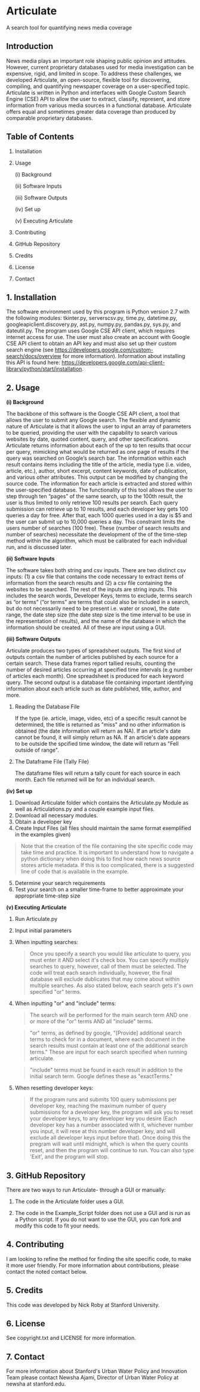 # Articulate
A search tool for quantifying news media coverage

## Introduction

News media plays an important role shaping public opinion and attitudes. However, current proprietary databases used for media investigation can be expensive, rigid, and limited in scope. To address these challenges, we developed Articulate, an open-source, flexible tool for discovering, compiling, and quantifying newspaper coverage on a user-specified topic. Articulate is written in Python and interfaces with Google Custom Search Engine (CSE) API to allow the user to extract, classify, represent, and store information from various media sources in a functional database. Articulate offers equal and sometimes greater data coverage than produced by comparable proprietary databases. 


## Table of Contents 
1.	Installation
2.	Usage

    (i) Background
    
    (ii) Software Inputs
    
    (iii) Software Outputs
    
    (iv) Set up
    
    (v) Executing Articulate
3.	Contributing
4.  GitHub Repository
5.	Credits
6.	License
7.  Contact


## 1. Installation
The software environment used by this program is Python version 2.7 with the following modules:  tkinter.py, serverscsv.py, time.py, datetime.py, googleapiclient.discovery.py, ast.py, numpy.py, pandas.py, sys.py, and dateutil.py. The program uses Google CSE API client, which requires internet access for use. The user must also create an account with Google CSE API client to obtain an API key and must also set up their custom search engine (see https://developers.google.com/custom-search/docs/overview for more information). Information about installing this API is found here: https://developers.google.com/api-client-library/python/start/installation.


## 2. Usage

**(i) Background**

The backbone of this software is the Google CSE API client, a tool that allows the user to submit any Google search. The flexible and dynamic nature of Articulate is that it allows the user to input an array of parameters to be queried, providing the user with the capability to search various websites by date, quoted content, query, and other specifications. Articulate returns information about each of the up to ten results that occur per query, mimicking what would be returned as one page of results if the query was searched on Google’s search bar. The information within each result contains items including the title of the article, media type (i.e. video, article, etc.), author, short excerpt, content keywords, date of publication, and various other attributes. This output can be modified by changing the source code. The information for each article is extracted and stored within the user-specified database. The functionality of this tool allows the user to step through ten “pages” of the same search, up to the 100th result, the user is thus limited to only retrieve 100 results per search. Each query submission can retrieve up to 10 results, and each developer key gets 100 queries a day for free. After that, each 1000 queries used in a day is $5 and the user can submit up to 10,000 queries a day. This constraint limits the users number of searches (100 free). These (number of search results and number of searches) necessitate the development of the of the time-step method within the algorithm, which must be calibrated for each individual run, and is discussed later.


**(ii) Software Inputs**

The software takes both string and csv inputs. There are two distinct csv inputs: (1) a csv file that contains the code necessary to extract items of information from the search results and (2) a csv file containing the websites to be searched. The rest of the inputs are string inputs. This includes the search words, Developer Keys, terms to exclude, terms search as “or terms” (“or terms” are terms that could also be included in a search, but do not necessarily need to be present i.e. water or snow), the date range, the date step size (the date step size is the time interval to be use in the representation of results), and the name of the database in which the information should be created. All of these are input using a GUI.


**(iii) Software Outputs**

Articulate produces two types of spreadsheet outputs. The first kind of outputs contain the number of articles published by each source for a certain search. These data frames report tallied results, counting the number of desired articles occurring at specified time intervals (e.g number of articles each month). One spreadsheet is produced for each keyword query. The second output is a database file containing important identifying information about each article such as date published, title, author, and more.

1) Reading the Database File
   
   If the type (ie. article, image, video, etc) of a specific result cannot be determined, the title is returned as "miss" and no other information is obtained (the date information will return as NA). If an article's date cannot be found, it will simply return as NA. If an article's date appears to be outside the spcified time window, the date will return as "Fell outside of range".
        
2) The Dataframe File (Tally File)
   
   The dataframe files will return a tally count for each source in each month. Each file returned will be for an individual              search.
    

**(iv) Set up**

1. Download Articulate folder which contains the Articulate.py Module as well as Articulations.py and a couple example input files.
2. Download all necessary modules.
3. Obtain a developer key
4. Create Input Files (all files should maintain the same format exemplified in the examples given)
  > Note that the creation of the file containing the site specific code may take time and practice. It is important to understand how to navigate a python dictionary when doing this to find how each news source stores article metadata. If this is too complicated, there is a suggested line of code that is available in the example.
5. Determine your search requirements
6. Test your search on a smaller time-frame to better approximate your appropriate time-step size


**(v) Executing Articulate**

1. Run Articulate.py
2. Input initial parameters
3. When inputting searches:

    >Once you specify a search you would like articulate to query, you must enter it AND select it's check box. You can specify multiply searches to query, however, call of them must be selected. The code will treat each search individually, however, the final database will exclude dublicates that may come about within multiple searches. As also stated below, each search gets it's own specified "or" terms.

4. When inputting "or" and "include" terms:

    >The search will be performed for the main search term AND one or more of the "or" terms AND all "include" terms.
    
    >"or" terms, as defined by google, "[Provide] additional search terms to check for in a document, where each document in the search results must contain at least one of the additional search terms." These are input for each search specified when running articulate. 
    
   >"include" terms must be found in each result in addition to the initial search term. Google defines these as "exactTerms."
   
5. When resetting developer keys:
    
    >If the program runs and submits 100 query submissions per developer key, reaching the maximum number of query submissions for a developer key, the program will ask you to reset your developer keys, to any developer key you desire (Each developer key has a number associated with it, whichever number you input, it will rese at this number developer key, and will exclude all developer keys input before that). Once doing this the pregram will wait until midnight, which is when the query counts reset, and then the program will continue to run. You can also type 'Exit', and the program will stop.

## 3. GitHub Repository

There are two ways to run Articulate- through a GUI or manually:

1. The code in the Articulate folder uses a GUI.

2. The code in the Example_Script folder does not use a GUI and is run as a Python script. If you do not want to use the GUI, you can fork and modify this code to fit your needs. 

## 4. Contributing

I am looking to refine the method for finding the site specific code, to make it more user friendly. For more information about contributions, please contact the noted contact below.


## 5. Credits
This code was developed by Nick Roby at Stanford University. 

## 6. License 
See copyright.txt and LICENSE for more information.


## 7. Contact
For more information about Stanford's Urban Water Policy and Innovation Team please contact Newsha Ajami, Director of Urban Water Policy at newsha at stanford.edu. 

